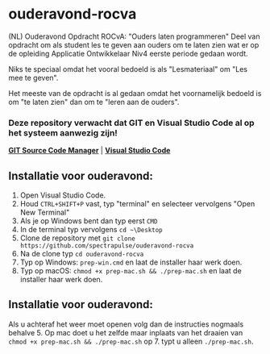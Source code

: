 # ouderavond-rocva
(NL) Ouderavond Opdracht ROCvA: "Ouders laten programmeren"
Deel van opdracht om als student les te geven aan ouders om te laten zien wat er op de opleiding Applicatie Ontwikkelaar Niv4 eerste periode gedaan wordt. 

Niks te speciaal omdat het vooral bedoeld is als "Lesmateriaal" om "Les mee te geven".

Het meeste van de opdracht is al gedaan omdat het voornamelijk bedoeld is om "te laten zien" dan om te "leren aan de ouders".

### Deze repository verwacht dat GIT en Visual Studio Code al op het systeem aanwezig zijn!
[**GIT Source Code Manager**](https://git-scm.com/downloads) | [**Visual Studio Code**](https://code.visualstudio.com/)

## Installatie voor ouderavond:
1. Open Visual Studio Code.
2. Houd `CTRL+SHIFT+P` vast, typ "terminal" en selecteer vervolgens "Open New Terminal"
3. Als je op Windows bent dan typ eerst `CMD`
4. In de terminal typ vervolgens `cd ~\Desktop`
5. Clone de repository met `git clone https://github.com/spectrapulse/ouderavond-rocva`
6. Na de clone typ `cd ouderavond-rocva`
7. Typ op Windows: `prep-win.cmd` en laat de installer haar werk doen.
7. Typ op macOS: `chmod +x prep-mac.sh && ./prep-mac.sh` en laat de installer haar werk doen.

## Installatie voor ouderavond: 
Als u achteraf het weer moet openen volg dan de instructies nogmaals behalve 5.
Op mac doet u het zelfde maar inplaats van het draaien van `chmod +x prep-mac.sh && ./prep-mac.sh` op 7.
typt u alleen `./prep-mac.sh`.
